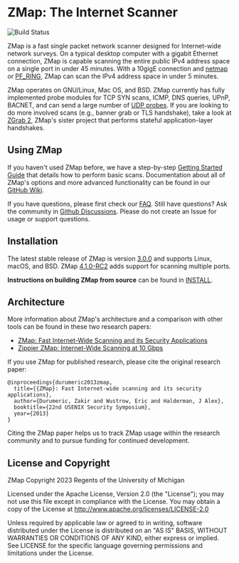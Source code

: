 ZMap: The Internet Scanner
==========================

![Build Status](https://github.com/zmap/zmap/actions/workflows/cmake.yml/badge.svg)

ZMap is a fast single packet network scanner designed for Internet-wide network
surveys. On a typical desktop computer with a gigabit Ethernet connection, ZMap
is capable scanning the entire public IPv4 address space on a single port in 
under 45 minutes. With a 10gigE connection and [netmap](http://info.iet.unipi.it/~luigi/netmap/) or [PF_RING](http://www.ntop.org/products/packet-capture/pf_ring/),
ZMap can scan the IPv4 address space in under 5 minutes.

ZMap operates on GNU/Linux, Mac OS, and BSD. ZMap currently has fully implemented
probe modules for TCP SYN scans, ICMP, DNS queries, UPnP, BACNET, and can send a
large number of [UDP probes](https://github.com/zmap/zmap/blob/master/examples/udp-probes/README).
If you are looking to do more involved scans (e.g., banner grab or TLS handshake), 
take a look at [ZGrab 2](https://github.com/zmap/zgrab2), ZMap's sister project that performs stateful application-layer handshakes.


Using ZMap
----------

If you haven't used ZMap before, we have a step-by-step [Getting Started Guide](https://github.com/zmap/zmap/wiki/Getting-Started-Guide) that details how to perform basic scans. Documentation about all of ZMap's options and more advanced functionality can be found in our [GitHub Wiki](https://github.com/zmap/zmap/wiki). 

If you have questions, please first check our [FAQ](https://github.com/zmap/zmap/wiki/FAQ). Still have questions? Ask the community in [Github Discussions](https://github.com/zmap/zmap/discussions/categories/q-a). Please do not create an Issue for usage or support questions.

Installation
------------

The latest stable release of ZMap is version [3.0.0](https://github.com/zmap/zmap/releases/tag/v3.0.0) and supports Linux, macOS, and
BSD. ZMap [4.1.0-RC2](https://github.com/zmap/zmap/releases/tag/v4.1.0-RC2) adds support for scanning multiple ports.

**Instructions on building ZMap from source** can be found in [INSTALL](INSTALL.md).


Architecture
------------

More information about ZMap's architecture and a comparison with other tools can be found in these two research papers:

 * [ZMap: Fast Internet-Wide Scanning and its Security Applications](https://zmap.io/paper.pdf)
 * [Zippier ZMap: Internet-Wide Scanning at 10 Gbps](https://jhalderm.com/pub/papers/zmap10gig-woot14.pdf)

If you use ZMap for published research, please cite the original research paper:

```
@inproceedings{durumeric2013zmap,
  title={{ZMap}: Fast Internet-wide scanning and its security applications},
  author={Durumeric, Zakir and Wustrow, Eric and Halderman, J Alex},
  booktitle={22nd USENIX Security Symposium},
  year={2013}
}
```

Citing the ZMap paper helps us to track ZMap usage within the research community and to pursue funding for continued development.


License and Copyright
---------------------

ZMap Copyright 2023 Regents of the University of Michigan

Licensed under the Apache License, Version 2.0 (the "License"); you may not use
this file except in compliance with the License. You may obtain a copy of the
License at http://www.apache.org/licenses/LICENSE-2.0

Unless required by applicable law or agreed to in writing, software distributed
under the License is distributed on an "AS IS" BASIS, WITHOUT WARRANTIES OR
CONDITIONS OF ANY KIND, either express or implied. See LICENSE for the specific
language governing permissions and limitations under the License.
